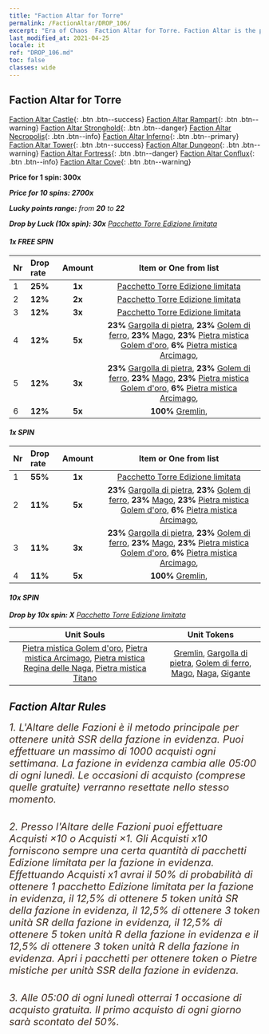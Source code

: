 ```yaml
---
title: "Faction Altar for Torre"
permalink: /FactionAltar/DROP_106/
excerpt: "Era of Chaos  Faction Altar for Torre. Faction Altar is the primary method for obtaining SSR units from the popular faction. Limited to 1,000 purchases each week. The popular faction changes at 05:00 every Monday. Purchase attempts and free purchase attempts will also reset then."
last_modified_at: 2021-04-25
locale: it
ref: "DROP_106.md"
toc: false
classes: wide
---
```


##  Faction Altar for **Torre**

  [Faction Altar Castle](/it/FactionAltar/DROP_101/){: .btn .btn--success} [Faction Altar Rampart](/it/FactionAltar/DROP_102/){: .btn .btn--warning} [Faction Altar Stronghold](/it/FactionAltar/DROP_103/){: .btn .btn--danger} [Faction Altar Necropolis](/it/FactionAltar/DROP_104/){: .btn .btn--info} [Faction Altar Inferno](/it/FactionAltar/DROP_105/){: .btn .btn--primary} [Faction Altar Tower](/it/FactionAltar/DROP_106/){: .btn .btn--success} [Faction Altar Dungeon](/it/FactionAltar/DROP_107/){: .btn .btn--warning} [Faction Altar Fortress](/it/FactionAltar/DROP_108/){: .btn .btn--danger} [Faction Altar Conflux](/it/FactionAltar/DROP_109/){: .btn .btn--info} [Faction Altar Cove](/it/FactionAltar/DROP_112/){: .btn .btn--warning} 

  **Price for 1 spin: 300x** <i class="fas fa-gem"/>

  **Price for 10 spins: 2700x** <i class="fas fa-gem"/>

  **Lucky points range:** from **20** to **22**

  **Drop by Luck (10x spin): 30x** [Pacchetto Torre Edizione limitata](/ItemsIT/con_2110/)

####  1x FREE SPIN 

  |    Nr    |  Drop rate  |  Amount   |   Item or One from list  |
  |:---------|:------------|:---------:|:------------------------:|
  | 1 | **25%** | **1x** | [Pacchetto Torre Edizione limitata](/ItemsIT/con_2110/) |
  | 2 | **12%** | **2x** | [Pacchetto Torre Edizione limitata](/ItemsIT/con_2110/) |
  | 3 | **12%** | **3x** | [Pacchetto Torre Edizione limitata](/ItemsIT/con_2110/) |
  | 4 | **12%** | **5x** |  **23%** [Gargolla di pietra](/ItemsIT/unt_236/),  **23%** [Golem di ferro](/ItemsIT/unt_237/),  **23%** [Mago](/ItemsIT/unt_238/),  **23%** [Pietra mistica Golem d'oro](/ItemsIT/unt_322/),  **6%** [Pietra mistica Arcimago](/ItemsIT/unt_323/),  |
  | 5 | **12%** | **3x** |  **23%** [Gargolla di pietra](/ItemsIT/unt_236/),  **23%** [Golem di ferro](/ItemsIT/unt_237/),  **23%** [Mago](/ItemsIT/unt_238/),  **23%** [Pietra mistica Golem d'oro](/ItemsIT/unt_322/),  **6%** [Pietra mistica Arcimago](/ItemsIT/unt_323/),  |
  | 6 | **12%** | **5x** |  **100%** [Gremlin](/ItemsIT/unt_235/),  |


####  1x SPIN 

  |    Nr    |  Drop rate  |  Amount   |   Item or One from list  |
  |:---------|:------------|:---------:|:------------------------:|
  | 1 | **55%** | **1x** | [Pacchetto Torre Edizione limitata](/ItemsIT/con_2110/) |
  | 2 | **11%** | **5x** |  **23%** [Gargolla di pietra](/ItemsIT/unt_236/),  **23%** [Golem di ferro](/ItemsIT/unt_237/),  **23%** [Mago](/ItemsIT/unt_238/),  **23%** [Pietra mistica Golem d'oro](/ItemsIT/unt_322/),  **6%** [Pietra mistica Arcimago](/ItemsIT/unt_323/),  |
  | 3 | **11%** | **3x** |  **23%** [Gargolla di pietra](/ItemsIT/unt_236/),  **23%** [Golem di ferro](/ItemsIT/unt_237/),  **23%** [Mago](/ItemsIT/unt_238/),  **23%** [Pietra mistica Golem d'oro](/ItemsIT/unt_322/),  **6%** [Pietra mistica Arcimago](/ItemsIT/unt_323/),  |
  | 4 | **11%** | **5x** |  **100%** [Gremlin](/ItemsIT/unt_235/),  |


####  10x SPIN 

  **Drop by 10x spin: X** [Pacchetto Torre Edizione limitata](/ItemsIT/con_2110/)

  |    Unit Souls    |  Unit Tokens  |
  |:----------------:|:-------------:|
  | [Pietra mistica Golem d'oro](/ItemsIT/unt_322/), [Pietra mistica Arcimago](/ItemsIT/unt_323/), [Pietra mistica Regina delle Naga](/ItemsIT/unt_325/), [Pietra mistica Titano](/ItemsIT/unt_326/) | [Gremlin](/ItemsIT/unt_235/), [Gargolla di pietra](/ItemsIT/unt_236/), [Golem di ferro](/ItemsIT/unt_237/), [Mago](/ItemsIT/unt_238/), [Naga](/ItemsIT/unt_240/), [Gigante](/ItemsIT/unt_241/) |



## Faction Altar Rules

  <span style="color: #3c2a1e;font-size:20px">1. L'Altare delle Fazioni è il metodo principale per ottenere unità SSR della fazione in evidenza. Puoi effettuare un massimo di 1000 acquisti ogni settimana. La fazione in evidenza cambia alle 05:00 di ogni lunedì. Le occasioni di acquisto (comprese quelle gratuite) verranno resettate nello stesso momento.</span><br/>

<br/>  <span style="color: #3c2a1e;font-size:20px">2. Presso l'Altare delle Fazioni puoi effettuare Acquisti ×10 o Acquisti ×1. Gli Acquisti x10 forniscono sempre una certa quantità di pacchetti Edizione limitata per la fazione in evidenza. Effettuando Acquisti x1 avrai il 50% di probabilità di ottenere 1 pacchetto Edizione limitata per la fazione in evidenza, il 12,5% di ottenere 5 token unità SR della fazione in evidenza, il 12,5% di ottenere 3 token unità SR della fazione in evidenza, il 12,5% di ottenere 5 token unità R della fazione in evidenza e il 12,5% di ottenere 3 token unità R della fazione in evidenza. Apri i pacchetti per ottenere token o Pietre mistiche per unità SSR della fazione in evidenza.</span>

<br/>  <span style="color: #3c2a1e;font-size:20px">3. Alle 05:00 di ogni lunedì otterrai 1 occasione di acquisto gratuita. Il primo acquisto di ogni giorno sarà scontato del 50%.</span><br/>

<br/>